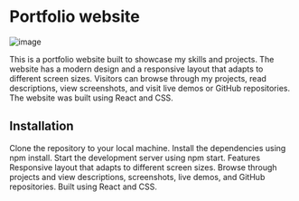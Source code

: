 # Portfolio website
![image](https://user-images.githubusercontent.com/47357440/235913729-9b196a83-02fb-4a57-83ba-a1dfe6f3ee98.png)


This is a portfolio website built to showcase my skills and projects. The website has a modern design and a responsive layout that adapts to different screen sizes. Visitors can browse through my projects, read descriptions, view screenshots, and visit live demos or GitHub repositories. The website was built using React and CSS.

## Installation
Clone the repository to your local machine.
Install the dependencies using npm install.
Start the development server using npm start.
Features
Responsive layout that adapts to different screen sizes.
Browse through projects and view descriptions, screenshots, live demos, and GitHub repositories.
Built using React and CSS.
